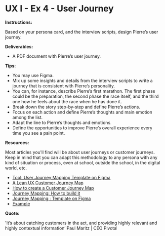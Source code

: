 # UX I - Ex 4 - User Journey

**Instructions:** 

Based on your persona card, and the interview scripts, design Pierre’s user journey. 

**Deliverables:** 

- A PDF document with Pierre’s user journey.

**Tips:** 

- You may use Figma.
- Mix up some insights and details from the interview scripts to write a journey that is consistent with Pierre’s personality.
- You can, for instance, describe Pierre’s first marathon. The first phase could be the preparation, the second phase the race itself, and the third one how he feels about the race when he has done it.
- Break down the story step-by-step and define Pierre’s actions.
- Focus on each action and define Pierre’s thoughts and main emotion among the list.
- Adapt the line to Pierre’s thoughts and emotions.
- Define the opportunities to improve Pierre’s overall experience every time you see a pain point.

**Resources:** 

Most articles you'll find will be about user journeys or customer journeys. Keep in mind that you can adapt this methodology to any persona with any kind of situation or process, even at school, outside the school, in the digital world, etc. 

- [Tool: User Journey Mapping Template on Figma](https://www.figma.com/file/sXdUDoTXwItU7dyQYVkY1w/Tool---User-Journey-Map)
- [A Lean UX Customer Journey Map](https://uxdesign.cc/proto-journey-a-lean-ux-customer-journey-map-30ea3a241edc)
- [How to create a Customer Journey Map](https://www.youtube.com/watch?v=mSxpVRo3BLg)
- [Journey Mapping: How to build it](https://www.lucidchart.com/blog/how-to-build-customer-journey-maps)
- [Journey Mapping : Template on Figma](https://www.figma.com/file/5tittjiznRCWTNR2xI5FIT/Untitled?node-id=0%3A1)
- [Example](https://d2slcw3kip6qmk.cloudfront.net/marketing/blog/2017Q3/SEO-initiative-customer-journey-mapping/CustomerJourneyMap1.png)


**Quote:** 

'It’s about catching customers in the act, and providing highly relevant and highly contextual information’ Paul Maritz | CEO Pivotal